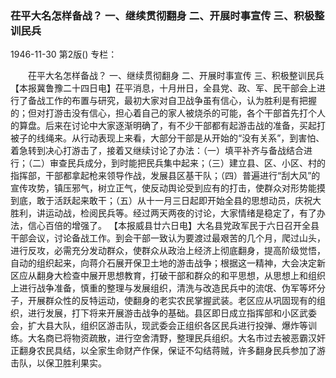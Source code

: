### 茌平大名怎样备战？  一、继续贯彻翻身  二、开展时事宣传  三、积极整训民兵

1946-11-30
第2版()
专栏：

　　茌平大名怎样备战？
    一、继续贯彻翻身
    二、开展时事宣传
    三、积极整训民兵
    【本报冀鲁豫二十四日电】茌平消息，十月卅日，全县党、政、军、民干部会上进行了备战工作的布置与研究，最初大家对自卫战争虽有信心，认为胜利是有把握的；但对打游击没有信心，担心着自己的家人被烧杀的可能，各个干部首先打个人的算盘。后来在讨论中大家逐渐明确了，有不少干部都有起游击战的准备，买起打被子的线绳来。从行动表现上来看，大部分干部是从开始的“没有关系”，到害怕、着急转到决心打游击了，接着又继续讨论了办法：（一）填平补齐与备战结合进行；（二）审查民兵成分，到时能把民兵集中起来；（三）建立县、区、小区、村的指挥部，干部都拿起枪来领导作战，发展县区基干队；（四）普遍进行“刮大风”的宣传攻势，镇压邪气，树立正气，使反动舆论受到应有的打击，使群众对形势能摸到底，敢于活跃起来敢干；（五）从十一月三日起即开始全县的思想动员，庆祝大胜利，讲运动战，检阅民兵等。经过两天两夜的讨论，大家情绪是稳定了，有了办法，信心百倍的增强了。
    【本报威县廿六日电】大名县党政军民于六日召开全县干部会议，讨论备战工作。到会干部一致认为要渡过最艰苦的几个月，爬过山头，进行反攻，必需充分发动群众，使群众从政治上经济上彻底翻身，提高阶级觉悟，自动的组织起来，向蒋介石展开保卫土地的游击战争；根据这一精神，大会决定新区应从翻身大检查中展开思想教育，打破干部和群众的和平思想，从思想上和组织上进行战争准备，慎重的整理与发展组织，清洗与改造民兵中的流氓、伪军等坏分子，开展群众性的反特运动，使翻身的老实农民掌握武装。老区应从巩固现有的组织，进行发展，打下将来开展游击战争的基础。县区即日成立指挥部和小区武委会，扩大县大队，组织区游击队，现武委会正组织各区民兵进行投弹、爆炸等训练。大名商已将物资疏散，进行空舍清野，整理民兵组织。大名市过去被恶霸汉奸正翻身农民具结，以全家生命财产作保，保证不勾结蒋贼，许多翻身民兵参加了游击队，以保卫胜利果实。
